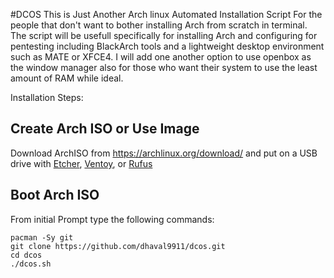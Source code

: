 #DCOS
This is Just Another Arch linux Automated Installation Script For the people that don't want to bother installing Arch from scratch in terminal.
The script will be usefull specifically for installing Arch and configuring for pentesting including BlackArch tools and a lightweight desktop environment such as MATE or XFCE4.
I will add one another option to use openbox as the window manager also for those who want their system to use the least amount of RAM while ideal.

Installation Steps:

## Create Arch ISO or Use Image

Download ArchISO from <https://archlinux.org/download/> and put on a USB drive with [Etcher](https://www.balena.io/etcher/), [Ventoy](https://www.ventoy.net/en/index.html), or [Rufus](https://rufus.ie/en/)

## Boot Arch ISO

From initial Prompt type the following commands:

```
pacman -Sy git
git clone https://github.com/dhaval9911/dcos.git
cd dcos
./dcos.sh
```
